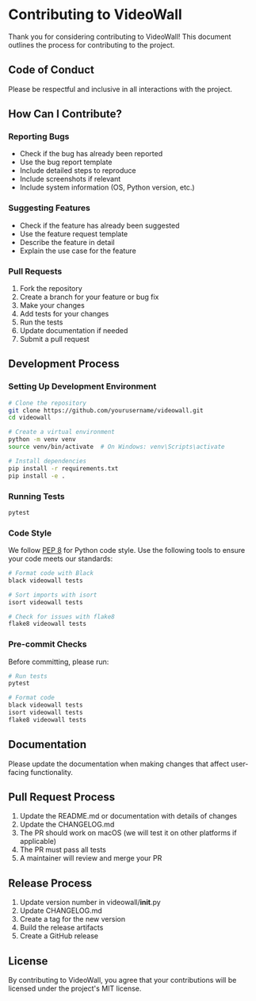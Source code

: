 # Contributing to VideoWall

Thank you for considering contributing to VideoWall! This document outlines the process for contributing to the project.

## Code of Conduct

Please be respectful and inclusive in all interactions with the project.

## How Can I Contribute?

### Reporting Bugs

- Check if the bug has already been reported
- Use the bug report template
- Include detailed steps to reproduce
- Include screenshots if relevant
- Include system information (OS, Python version, etc.)

### Suggesting Features

- Check if the feature has already been suggested
- Use the feature request template
- Describe the feature in detail
- Explain the use case for the feature

### Pull Requests

1. Fork the repository
2. Create a branch for your feature or bug fix
3. Make your changes
4. Add tests for your changes
5. Run the tests
6. Update documentation if needed
7. Submit a pull request

## Development Process

### Setting Up Development Environment

```bash
# Clone the repository
git clone https://github.com/yourusername/videowall.git
cd videowall

# Create a virtual environment
python -m venv venv
source venv/bin/activate  # On Windows: venv\Scripts\activate

# Install dependencies
pip install -r requirements.txt
pip install -e .
```

### Running Tests

```bash
pytest
```

### Code Style

We follow [PEP 8](https://www.python.org/dev/peps/pep-0008/) for Python code style. Use the following tools to ensure your code meets our standards:

```bash
# Format code with Black
black videowall tests

# Sort imports with isort
isort videowall tests

# Check for issues with flake8
flake8 videowall tests
```

### Pre-commit Checks

Before committing, please run:

```bash
# Run tests
pytest

# Format code
black videowall tests
isort videowall tests
flake8 videowall tests
```

## Documentation

Please update the documentation when making changes that affect user-facing functionality.

## Pull Request Process

1. Update the README.md or documentation with details of changes
2. Update the CHANGELOG.md
3. The PR should work on macOS (we will test it on other platforms if applicable)
4. The PR must pass all tests
5. A maintainer will review and merge your PR

## Release Process

1. Update version number in videowall/__init__.py
2. Update CHANGELOG.md
3. Create a tag for the new version
4. Build the release artifacts
5. Create a GitHub release

## License

By contributing to VideoWall, you agree that your contributions will be licensed under the project's MIT license.